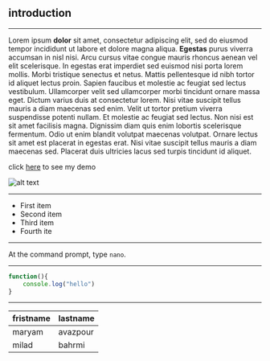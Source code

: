 ## introduction ##
---
Lorem ipsum **dolor** sit amet, consectetur adipiscing elit, sed do eiusmod tempor incididunt ut labore et dolore magna aliqua. __Egestas__ purus viverra accumsan in nisl nisi. Arcu cursus vitae congue mauris rhoncus aenean vel elit scelerisque. In egestas erat imperdiet sed euismod nisi porta lorem mollis. Morbi tristique senectus et netus. Mattis pellentesque id nibh tortor id aliquet lectus proin. Sapien faucibus et molestie ac feugiat sed lectus vestibulum. Ullamcorper velit sed ullamcorper morbi tincidunt ornare massa eget. Dictum varius duis at consectetur lorem. Nisi vitae suscipit tellus mauris a diam maecenas sed enim. Velit ut tortor pretium viverra suspendisse potenti nullam. Et molestie ac feugiat sed lectus. Non nisi est sit amet facilisis magna. Dignissim diam quis enim lobortis scelerisque fermentum. Odio ut enim blandit volutpat maecenas volutpat. Ornare lectus sit amet est placerat in egestas erat. Nisi vitae suscipit tellus mauris a diam maecenas sed. Placerat duis ultricies lacus sed turpis tincidunt id aliquet.

click [here](https://maryam-avaz8.github.io/test-project/) to see my demo

![alt text](https://next1code.ir/wp-content/uploads/2024/01/tailwind2-course-cover-500x286.jpg)

---

* First item
* Second item
* Third item
* Fourth ite
---

At the command prompt, type `nano`.

----
``` javascript
function(){
    console.log("hello")
}
```
----
|fristname| lastname |
| ---     | -----------|
| maryam  | avazpour   |
| milad   | bahrmi     |